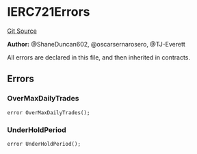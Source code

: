 # IERC721Errors
[Git Source](https://github.com/thrackle-io/tron/blob/81b80009ad5682c206d626e3be15fff689d615e0/src/common/IErrors.sol)

**Author:**
@ShaneDuncan602, @oscarsernarosero, @TJ-Everett

All errors are declared in this file, and then inherited in contracts.


## Errors
### OverMaxDailyTrades

```solidity
error OverMaxDailyTrades();
```

### UnderHoldPeriod

```solidity
error UnderHoldPeriod();
```

